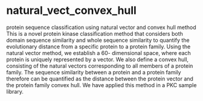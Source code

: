 # natural_vect_convex_hull
protein sequence classification using natural vector and convex hull method
This is a novel protein kinase classification method that considers both domain sequence similarity and whole sequence similarity to quantify the evolutionary distance from a specific protein to a protein family. Using the natural vector method, we establish a 60- dimensional space, where each protein is uniquely represented by a vector. We also define a convex hull, consisting of the natural vectors corresponding to all members of a protein family. The sequence similarity between a protein and a protein family therefore can be quantified as the distance between the protein vector and the protein family convex hull. We have applied this method in a PKC sample library.

